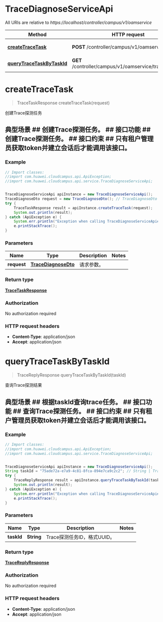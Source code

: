 # TraceDiagnoseServiceApi

All URIs are relative to *https://localhost/controller/campus/v1/oamservice*

Method | HTTP request | Description
------------- | ------------- | -------------
[**createTraceTask**](TraceDiagnoseServiceApi.md#createTraceTask) | **POST** /controller/campus/v1/oamservice/trace | 创建Trace探测任务
[**queryTraceTaskByTaskId**](TraceDiagnoseServiceApi.md#queryTraceTaskByTaskId) | **GET** /controller/campus/v1/oamservice/trace/{taskId} | 查询Trace探测结果


<a name="createTraceTask"></a>
# **createTraceTask**
> TraceTaskResponse createTraceTask(request)

创建Trace探测任务

## 典型场景 ##  创建Trace探测任务。 ## 接口功能 ##  创建Trace探测任务。 ## 接口约束 ##  只有租户管理员获取token并建立会话后才能调用该接口。 

### Example
```java
// Import classes:
//import com.huawei.cloudcampus.api.ApiException;
//import com.huawei.cloudcampus.api.service.TraceDiagnoseServiceApi;


TraceDiagnoseServiceApi apiInstance = new TraceDiagnoseServiceApi();
TraceDiagnoseDto request = new TraceDiagnoseDto(); // TraceDiagnoseDto | 请求参数。
try {
    TraceTaskResponse result = apiInstance.createTraceTask(request);
    System.out.println(result);
} catch (ApiException e) {
    System.err.println("Exception when calling TraceDiagnoseServiceApi#createTraceTask");
    e.printStackTrace();
}
```

### Parameters

Name | Type | Description  | Notes
------------- | ------------- | ------------- | -------------
 **request** | [**TraceDiagnoseDto**](TraceDiagnoseDto.md)| 请求参数。 |

### Return type

[**TraceTaskResponse**](TraceTaskResponse.md)

### Authorization

No authorization required

### HTTP request headers

 - **Content-Type**: application/json
 - **Accept**: application/json

<a name="queryTraceTaskByTaskId"></a>
# **queryTraceTaskByTaskId**
> TraceReplyResponse queryTraceTaskByTaskId(taskId)

查询Trace探测结果

## 典型场景 ##  根据taskId查询trace任务。 ## 接口功能 ##  查询Trace探测任务。 ## 接口约束 ##  只有租户管理员获取token并建立会话后才能调用该接口。 

### Example
```java
// Import classes:
//import com.huawei.cloudcampus.api.ApiException;
//import com.huawei.cloudcampus.api.service.TraceDiagnoseServiceApi;


TraceDiagnoseServiceApi apiInstance = new TraceDiagnoseServiceApi();
String taskId = "75ade72a-e7a9-4c81-8fca-894e7ca9c2c2"; // String | Trace探测任务ID，格式UUID。
try {
    TraceReplyResponse result = apiInstance.queryTraceTaskByTaskId(taskId);
    System.out.println(result);
} catch (ApiException e) {
    System.err.println("Exception when calling TraceDiagnoseServiceApi#queryTraceTaskByTaskId");
    e.printStackTrace();
}
```

### Parameters

Name | Type | Description  | Notes
------------- | ------------- | ------------- | -------------
 **taskId** | **String**| Trace探测任务ID，格式UUID。 |

### Return type

[**TraceReplyResponse**](TraceReplyResponse.md)

### Authorization

No authorization required

### HTTP request headers

 - **Content-Type**: application/json
 - **Accept**: application/json

